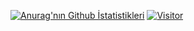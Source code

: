 
[![Anurag'nın Github İstatistikleri](https://github-readme-stats.vercel.app/api?username=switchalpha&show_icons=true&theme=tokyonight)](https://switchalpha.tech)
[![Visitor](https://visitor-badge.laobi.icu/badge?page_id=switchalpha.switchalpha)](#)
